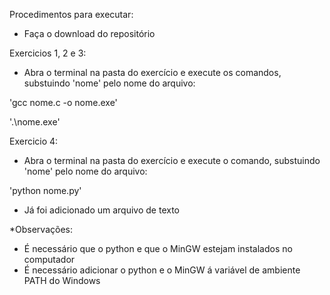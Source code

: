 Procedimentos para executar:
- Faça o download do repositório

Exercicios 1, 2 e 3:

- Abra o terminal na pasta do exercício e execute os comandos, substuindo 'nome' pelo nome do arquivo:

'gcc nome.c -o nome.exe'

'.\nome.exe'

Exercicio 4:

- Abra o terminal na pasta do exercício e execute o comando, substuindo 'nome' pelo nome do arquivo:

'python nome.py'

- Já foi adicionado um arquivo de texto

*Observações:
- É necessário que o python e que o MinGW estejam instalados no computador
- É necessário adicionar o python e o MinGW á variável de ambiente PATH do Windows
